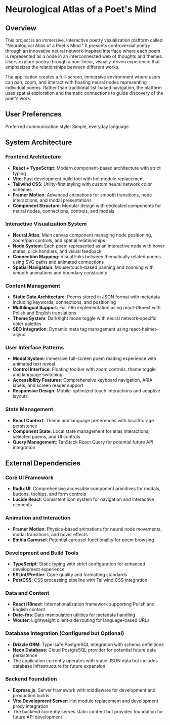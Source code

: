 # Neurological Atlas of a Poet's Mind

## Overview

This project is an immersive, interactive poetry visualization platform called "Neurological Atlas of a Poet's Mind." It presents controversial poetry through an innovative neural network-inspired interface where each poem is represented as a node in an interconnected web of thoughts and themes. Users explore poetry through a non-linear, visually-driven experience that emphasizes the relationships between different works.

The application creates a full-screen, immersive environment where users can pan, zoom, and interact with floating neural nodes representing individual poems. Rather than traditional list-based navigation, the platform uses spatial exploration and thematic connections to guide discovery of the poet's work.

## User Preferences

Preferred communication style: Simple, everyday language.

## System Architecture

### Frontend Architecture
- **React + TypeScript**: Modern component-based architecture with strict typing
- **Vite**: Fast development build tool with hot module replacement
- **Tailwind CSS**: Utility-first styling with custom neural network color schemes
- **Framer Motion**: Advanced animations for smooth transitions, node interactions, and modal presentations
- **Component Structure**: Modular design with dedicated components for neural nodes, connections, controls, and modals

### Interactive Visualization System
- **Neural Atlas**: Main canvas component managing node positioning, zoom/pan controls, and spatial relationships
- **Node System**: Each poem represented as an interactive node with hover states, click handlers, and visual feedback
- **Connection Mapping**: Visual links between thematically related poems using SVG paths and animated connections
- **Spatial Navigation**: Mouse/touch-based panning and zooming with smooth animations and boundary constraints

### Content Management
- **Static Data Architecture**: Poems stored in JSON format with metadata including keywords, connections, and positioning
- **Multilingual Support**: Full i18n implementation using react-i18next with Polish and English translations
- **Theme System**: Dark/light mode toggle with neural network-specific color palettes
- **SEO Integration**: Dynamic meta tag management using react-helmet-async

### User Interface Patterns
- **Modal System**: Immersive full-screen poem reading experience with animated text reveal
- **Control Interface**: Floating toolbar with zoom controls, theme toggle, and language switching
- **Accessibility Features**: Comprehensive keyboard navigation, ARIA labels, and screen reader support
- **Responsive Design**: Mobile-optimized touch interactions and adaptive layouts

### State Management
- **React Context**: Theme and language preferences with localStorage persistence
- **Component State**: Local state management for atlas interactions, selected poems, and UI controls
- **Query Management**: TanStack React Query for potential future API integration

## External Dependencies

### Core UI Framework
- **Radix UI**: Comprehensive accessible component primitives for modals, buttons, tooltips, and form controls
- **Lucide React**: Consistent icon system for navigation and interactive elements

### Animation and Interaction
- **Framer Motion**: Physics-based animations for neural node movements, modal transitions, and hover effects
- **Embla Carousel**: Potential carousel functionality for poem browsing

### Development and Build Tools
- **TypeScript**: Static typing with strict configuration for enhanced development experience
- **ESLint/Prettier**: Code quality and formatting standards
- **PostCSS**: CSS processing pipeline with Tailwind CSS integration

### Data and Content
- **React i18next**: Internationalization framework supporting Polish and English content
- **Date-fns**: Date manipulation utilities for metadata handling
- **Wouter**: Lightweight client-side routing for language-based URLs

### Database Integration (Configured but Optional)
- **Drizzle ORM**: Type-safe PostgreSQL integration with schema definitions
- **Neon Database**: Cloud PostgreSQL provider for potential future data persistence
- The application currently operates with static JSON data but includes database infrastructure for future expansion

### Backend Foundation
- **Express.js**: Server framework with middleware for development and production builds
- **Vite Development Server**: Hot module replacement and development proxy integration
- The backend currently serves static content but provides foundation for future API development